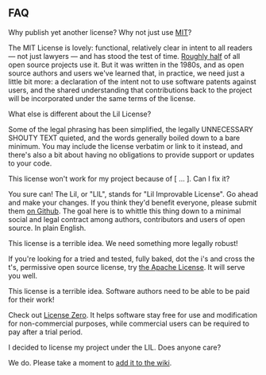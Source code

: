 FAQ
---

Why publish yet another license? Why not just use [MIT](http://mitlicense.org)?

The MIT License is lovely: functional, relatively clear in intent to all readers
— not just lawyers — and has stood the test of time.
[Roughly half](https://github.com/blog/1964-open-source-license-usage-on-github-com)
of all open source projects use it. But it was written in the 1980s, and as open
source authors and users we've learned that, in practice, we need just a little
bit more: a declaration of the intent not to use software patents against users,
and the shared understanding that contributions back to the project will be
incorporated under the same terms of the license.


What else is different about the Lil License?

Some of the legal phrasing has been simplified, the legally UNNECESSARY SHOUTY
TEXT quieted, and the words generally boiled down to a bare minimum. You may
include the license verbatim or link to it instead, and there's also a bit about
having no obligations to provide support or updates to your code.


This license won't work for my project because of [ ... ]. Can I fix it?

You sure can! The Lil, or "LIL", stands for "Lil Improvable License". Go ahead
and make your changes. If you think they'd benefit everyone, please submit them
[on Github](https://github.com/jashkenas/lil-license). The goal here is to
whittle this thing down to a minimal social and legal contract among authors,
contributors and users of open source. In plain English.


This license is a terrible idea. We need something more legally robust!

If you're looking for a tried and tested, fully baked, dot the i's and cross
the t's, permissive open source license, try
[the Apache License](https://www.apache.org/licenses/LICENSE-2.0). It will serve
you well.


This license is a terrible idea. Software authors need to be able to be paid for
their work!

Check out [License Zero](https://licensezero.com/). It helps software stay free
for use and modification for non-commercial purposes, while commercial users
can be required to pay after a trial period.


I decided to license my project under the LIL. Does anyone care?

We do. Please take a moment to
[add it to the wiki](https://github.com/jashkenas/lil-license/wiki/List-of-LIL-Licensed-Projects).
